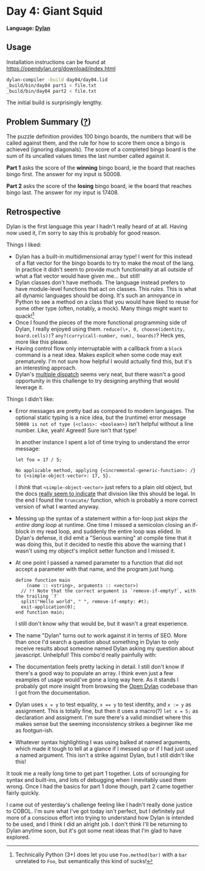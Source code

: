 # Day 4: Giant Squid

**Language: [Dylan](https://en.wikipedia.org/wiki/Dylan_(programming_language))**

## Usage

Installation instructions can be found at https://opendylan.org/download/index.html

```bash
dylan-compiler -build day04/day04.lid
_build/bin/day04 part1 < file.txt
_build/bin/day04 part2 < file.txt
```

The initial build is surprisingly lengthy.

## Problem Summary ([?](https://adventofcode.com/2021/day/4))

The puzzle definition provides 100 bingo boards, the numbers that will be called against them, and the rule for how to score them once a bingo is achieved (ignoring diagonals).
The score of a completed bingo board is the sum of its uncalled values times the last number called against it.

**Part 1** asks the score of the **winning** bingo board, ie the board that reaches bingo first.
The answer for my input is 50008.

**Part 2** asks the score of the **losing** bingo board, ie the board that reaches bingo last.
The answer for my input is 17408.

## Retrospective

Dylan is the first language this year I hadn't really heard of at all.
Having now used it, I'm sorry to say this is probably for good reason.

Things I liked:
- Dylan has a built-in multidimensional array type!
  I went for this instead of a flat vector for the bingo boards to try to make the most of the lang.
  In practice it didn't seem to provide much functionality at all outside of what a flat vector would have given me... but still!
- Dylan classes don't have methods.
  The language instead prefers to have module-level functions that act on classes.
  This _rules_.
  This is what all dynamic languages should be doing.
  It's such an annoyance in Python to see a method on a class that you would have liked to reuse for some other type (often, notably, a mock).
  Many things might want to quack![^python]
- Once I found the pieces of the more functional programming side of Dylan, I really enjoyed using them.
  `reduce(\+, 0, choose(identity, board.cells))`?
  `any?(curry(call-number, num), boards)`?
  Heck yes, more like this please.
- Having control flow only interruptable with a callback from a `block` command is a neat idea.
  Makes explicit when some code may exit prematurely.
  I'm not sure how helpful I would actually find this, but it's an interesting approach.
- Dylan's [multiple dispatch](https://opendylan.org/documentation/intro-dylan/multiple-dispatch.html) seems very neat, but there wasn't a good opportunity in this challenge to try designing anything that would leverage it.

Things I didn't like:
- Error messages are pretty bad as compared to modern languages.
  The optional static typing is a nice idea, but the (runtime) error message `50008 is not of type {<class>: <boolean>}` isn't helpful without a line number.
  Like, yeah! Agreed! Sure isn't that type!

  In another instance I spent a lot of time trying to understand the error message:
  ```dylan
  let foo = 17 / 5;
  ```

  ```
  No applicable method, applying {<incremental-generic-function>: /} to {<simple-object-vector>: 17, 5}.
  ```
  I _think_ that `<simple-object-vector>` just refers to a plain old object, but the docs [really seem to indicate](https://opendylan.org/documentation/cheatsheet.html) that division like this should be legal.
  In the end I found the `truncate/` function, which is probably a more correct version of what I wanted anyway.
- Messing up the syntax of a statement within a for-loop just _skips the entire dang loop_ at runtime.
  One time I missed a semicolon closing an if-block in my read loop, and suddenly the entire loop was elided.
  In Dylan's defense, it did emit a "Serious warning" at compile time that it was doing this, but it decided to nestle this above the warning that I wasn't using my object's implicit setter function and I missed it.
- At one point I passed a named parameter to a function that did not accept a parameter with that name, and the program just hung.
  ```dylan
  define function main
      (name :: <string>, arguments :: <vector>)
    // !! Note that the correct argument is `remove-if-empty?`, with the trailing `?`
    split("Hello world", " ", remove-if-empty: #t);
    exit-application(0);
  end function main;
  ```
  I still don't know why that would be, but it wasn't a great experience.
- The name "Dylan" turns out to work against it in terms of SEO.
  More than once I'd search a question about something in Dylan to only receive results about someone named Dylan asking my question about javascript.
  Unhelpful!
  This combo'd really painfully with:
- The documentation feels pretty lacking in detail.
  I still don't know if there's a good way to populate an array.
  I think even just a few examples of usage would've gone a long way here.
  As it stands I probably got more insight from browsing the [Open Dylan](https://github.com/dylan-lang/opendylan) codebase than I got from the documentation.
- Dylan uses `x = y` to test equality, `x == y` to test identity, and `x := y` as assignment.
  This is totally fine, but then it uses a macro(?) `let x = 5;` as declaration and assigment.
  I'm sure there's a valid mindset where this makes sense but the seeming inconsistency strikes a beginner like me as footgun-ish.
- Whatever syntax highlighting I was using balked at named arguments, which made it tough to tell at a glance if I messed up or if I had just used a named argument.
  This isn't a strike against Dylan, but I still didn't like this!

It took me a really long time to get part 1 together.
Lots of scrounging for syntax and built-ins, and lots of debugging when I inevitably used them wrong.
Once I had the basics for part 1 done though, part 2 came together fairly quickly.

I came out of yesterday's challenge feeling like I hadn't really done justice to COBOL.
I'm sure what I've got today isn't perfect, but I definitely put more of a conscious effort into trying to understand how Dylan is intended to be used, and I think I did an alright job.
I don't think I'll be returning to Dylan anytime soon, but it's got some neat ideas that I'm glad to have explored.

[^python]: Technically Python (3+) does let you use `Foo.method(bar)` with a `bar` unrelated to `Foo`, but semantically this kind of sucks!

